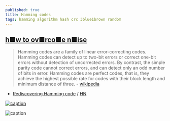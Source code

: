 ```yaml
---
published: true
title: Hamming codes
tags: hamming algorithm hash crc 3blue1brown random
---
```

## [h■w to ov■rco■e n■ise](https://www.youtube.com/watch?v=X8jsijhllIA)
> Hamming codes are a family of linear error-correcting codes. Hamming codes can detect up to two-bit errors or correct one-bit errors without detection of uncorrected errors. By contrast, the simple parity code cannot correct errors, and can detect only an odd number of bits in error. Hamming codes are perfect codes, that is, they achieve the highest possible rate for codes with their block length and minimum distance of three. - [wikipedia](https://en.wikipedia.org/wiki/Hamming_code)

- [Rediscovering Hamming code](https://blog.digital-horror.com/rediscovering-hamming-code/) / [HN](https://news.ycombinator.com/item?id=26851708)

[![caption](https://img.youtube.com/vi/X8jsijhllIA/0.jpg)](https://www.youtube.com/watch?v=X8jsijhllIA)

![caption](https://upload.wikimedia.org/wikipedia/commons/thumb/b/b0/Hamming%287%2C4%29.svg/320px-Hamming%287%2C4%29.svg.png) <!-- .element height="50%" width="50% ustify-content="left" -->
